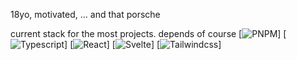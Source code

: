 18yo, motivated, ... and that porsche 

current stack for the most projects. depends of course
[![PNPM](https://img.shields.io/badge/pnpm-black?style=for-the-badge&logo=pnpm)]
[![Typescript](https://img.shields.io/badge/typescript-black?style=for-the-badge&logo=typescript)]
[![React](https://img.shields.io/badge/react-black?style=for-the-badge&logo=react)]
[![Svelte](https://img.shields.io/badge/react-black?style=for-the-badge&logo=svelte)]
[![Tailwindcss](https://img.shields.io/badge/tailwindcss-black?style=for-the-badge&logo=tailwindcss)]
